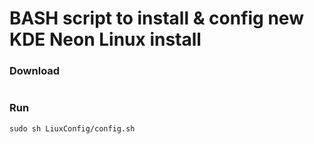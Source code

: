 # BASH script to install & config new KDE Neon Linux install
### Download
```

```
### Run
```
sudo sh LiuxConfig/config.sh
```
